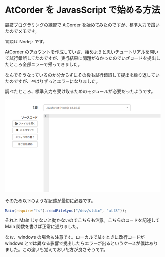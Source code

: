 # AtCorder を JavasScript で始める方法

競技プログラミングの練習で AtCorder を始めてみたのですが、標準入力で躓いたのでメモです。

言語は Nodejs です。

AtCorder のアカウントを作成していざ、始めようと思いチュートリアルを開いて試行錯誤してたのですが、実行結果に問題がなかったのでいざコードを提出したところ全部エラーで帰ってきました。

なんでそうなっているのか分からずにその後も試行錯誤して提出を繰り返していたのですが、やはりずっとエラーになりました。

調べたところ、標準入力を受け取るためのモジュールが必要だったようです。

<img src="../image/code.png">

そのため以下のような記述が最初に必要です。

```JavaScript
Main(require("fs").readFileSync("/dev/stdin", "utf8"));
```

それと Main じゃないと動かないのでこちらも注意。こちらのコードを記述して Main 関数を書けば正常に通りました。

なお、windows の場合も注意です。ローカルで試すときに改行コードが windows とでは異なる影響で提出したらエラーが出るというケースが僕はありました。この違いも覚えておいた方が良さそうです。
